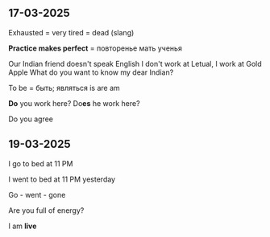  
## 17-03-2025

Exhausted = very tired = dead (slang)

**Practice makes perfect** = повторенье мать ученья

Our Indian friend doesn't speak English
I don't work at Letual, I work at Gold Apple
What do you want to know my dear Indian?

To be = быть; являться
	is
	are
	am

**Do** you work here?
Do**es** he work here?

Do you agree

## 19-03-2025

I go to bed at 11 PM

I went to bed at 11 PM yesterday

Go - went - gone

Are you full of energy?

I am **live**
